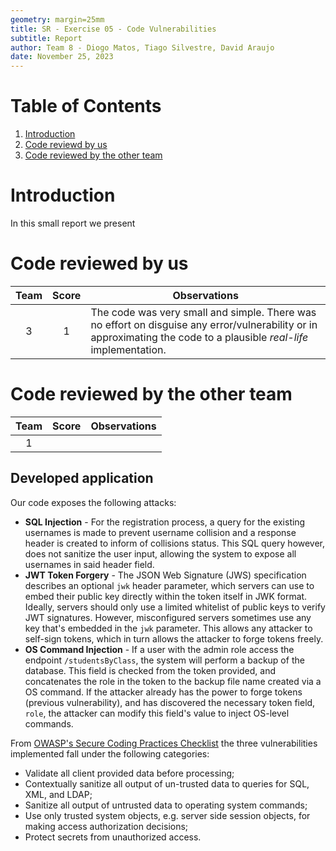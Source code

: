 ```yaml
---
geometry: margin=25mm
title: SR - Exercise 05 - Code Vulnerabilities
subtitle: Report
author: Team 8 - Diogo Matos, Tiago Silvestre, David Araujo
date: November 25, 2023
---
```


# Table of Contents
1. [Introduction](#introduction)
2. [Code reviewd by us](#code-reviewed-by-us)
3. [Code reviewed by the other team](#code-reviewed-by-the-other-team)


# Introduction
In this small report we present 

# Code reviewed by us

| Team | Score | Observations |
| :-: | :-: | - |
| 3 | 1 | The code was very small and simple. There was no effort on disguise any error/vulnerability or in approximating the code to a plausible _real-life_ implementation. |

# Code reviewed by the other team

| Team | Score | Observations |
| :-: | :-: | - |
| 1 | | |

## Developed application

Our code exposes the following attacks:

- **SQL Injection** - For the registration process, a query for the existing usernames is made to prevent username collision and a response header is created to inform of collisions status. This SQL query however, does not sanitize the user input, allowing the system to expose all usernames in said header field.
- **JWT Token Forgery** - The JSON Web Signature (JWS) specification describes an optional `jwk` header parameter, which servers can use to embed their public key directly within the token itself in JWK format. Ideally, servers should only use a limited whitelist of public keys to verify JWT signatures. However, misconfigured servers sometimes use any key that's embedded in the `jwk` parameter. This allows any attacker to self-sign tokens, which in turn allows the attacker to forge tokens freely.
- **OS Command Injection** - If a user with the admin role access the endpoint `/studentsByClass`, the system will perform a backup of the database. This field is checked from the token provided, and concatenates the role in the token to the backup file name created via a OS command. If the attacker already has the power to forge tokens (previous vulnerability), and has discovered the necessary token field, `role`, the attacker can modify this field's value to inject OS-level commands.

From [OWASP's Secure Coding Practices Checklist](https://owasp.org/www-project-secure-coding-practices-quick-reference-guide/stable-en/02-checklist/05-checklist) the three vulnerabilities implemented fall under the following categories:

- Validate all client provided data before processing;
- Contextually sanitize all output of un-trusted data to queries for SQL, XML, and LDAP;
- Sanitize all output of untrusted data to operating system commands;
- Use only trusted system objects, e.g. server side session objects, for making access authorization decisions;
- Protect secrets from unauthorized access.
